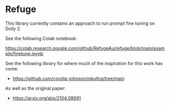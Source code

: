 # Refuge

This library currently contains an approach to run prompt fine tuning on
Dolly 2.

See the following Colab notebook:

https://colab.research.google.com/github/RefugeAu/refuge/blob/main/example/finetune.ipynb

See the following library for where much of the inspiration for this work has
come:

- https://github.com/corolla-johnson/mkultra/tree/main

As well as the original paper:

- https://arxiv.org/abs/2104.08691
